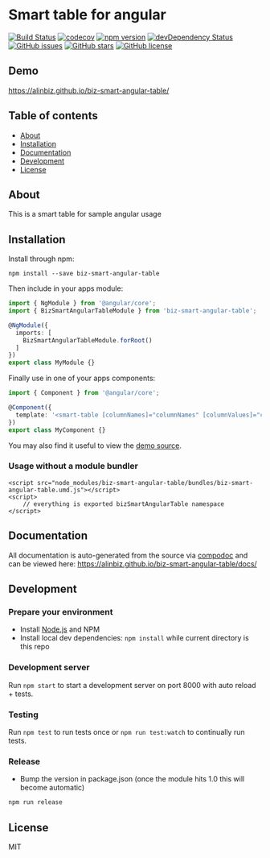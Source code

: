 # Smart table for angular
[![Build Status](https://travis-ci.org/alinbiz/biz-smart-angular-table.svg?branch=master)](https://travis-ci.org/alinbiz/biz-smart-angular-table)
[![codecov](https://codecov.io/gh/alinbiz/biz-smart-angular-table/branch/master/graph/badge.svg)](https://codecov.io/gh/alinbiz/biz-smart-angular-table)
[![npm version](https://badge.fury.io/js/biz-smart-angular-table.svg)](http://badge.fury.io/js/biz-smart-angular-table)
[![devDependency Status](https://david-dm.org/alinbiz/biz-smart-angular-table/dev-status.svg)](https://david-dm.org/alinbiz/biz-smart-angular-table?type=dev)
[![GitHub issues](https://img.shields.io/github/issues/alinbiz/biz-smart-angular-table.svg)](https://github.com/alinbiz/biz-smart-angular-table/issues)
[![GitHub stars](https://img.shields.io/github/stars/alinbiz/biz-smart-angular-table.svg)](https://github.com/alinbiz/biz-smart-angular-table/stargazers)
[![GitHub license](https://img.shields.io/badge/license-MIT-blue.svg)](https://raw.githubusercontent.com/alinbiz/biz-smart-angular-table/master/LICENSE)

## Demo
https://alinbiz.github.io/biz-smart-angular-table/

## Table of contents

- [About](#about)
- [Installation](#installation)
- [Documentation](#documentation)
- [Development](#development)
- [License](#license)

## About

This is a smart table for sample angular usage

## Installation

Install through npm:
```
npm install --save biz-smart-angular-table
```

Then include in your apps module:

```typescript
import { NgModule } from '@angular/core';
import { BizSmartAngularTableModule } from 'biz-smart-angular-table';

@NgModule({
  imports: [
    BizSmartAngularTableModule.forRoot()
  ]
})
export class MyModule {}
```

Finally use in one of your apps components:
```typescript
import { Component } from '@angular/core';

@Component({
  template: '<smart-table [columnNames]="columnNames" [columnValues]="columnValues" (columnNamesChange)="columnNamesChange($event)"></smart-table>'
})
export class MyComponent {}
```

You may also find it useful to view the [demo source](https://github.com/alinbiz/biz-smart-angular-table/blob/master/demo/demo.component.ts).

### Usage without a module bundler
```
<script src="node_modules/biz-smart-angular-table/bundles/biz-smart-angular-table.umd.js"></script>
<script>
    // everything is exported bizSmartAngularTable namespace
</script>
```

## Documentation
All documentation is auto-generated from the source via [compodoc](https://compodoc.github.io/compodoc/) and can be viewed here:
https://alinbiz.github.io/biz-smart-angular-table/docs/

## Development

### Prepare your environment
* Install [Node.js](http://nodejs.org/) and NPM
* Install local dev dependencies: `npm install` while current directory is this repo

### Development server
Run `npm start` to start a development server on port 8000 with auto reload + tests.

### Testing
Run `npm test` to run tests once or `npm run test:watch` to continually run tests.

### Release
* Bump the version in package.json (once the module hits 1.0 this will become automatic)
```bash
npm run release
```

## License

MIT
